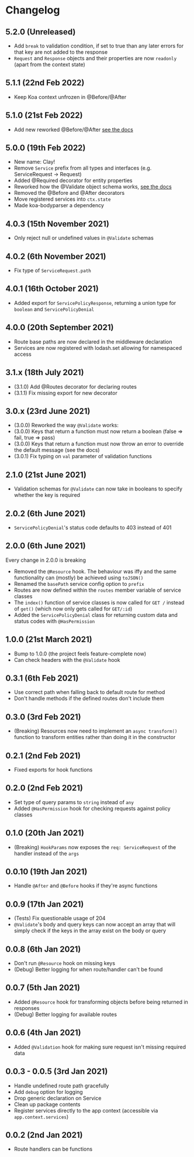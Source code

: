 # Changelog

## 5.2.0 (Unreleased)
* Add `break` to validation condition, if set to true than any later errors for that key are not added to the response
* `Request` and `Response` objects and their properties are now `readonly` (apart from the context state)

## 5.1.1 (22nd Feb 2022)
* Keep Koa context unfrozen in @Before/@After

## 5.1.0 (21st Feb 2022)
* Add new reworked @Before/@After [see the docs](https://github.com/tudddorrr/clay/tree/main/docs/before-after.md)

## 5.0.0 (19th Feb 2022)
* New name: Clay!
* Remove `Service` prefix from all types and interfaces (e.g. ServiceRequest -> Request)
* Added @Required decorator for entity properties
* Reworked how the @Validate object schema works, [see the docs](https://github.com/tudddorrr/clay/tree/main/docs/validation.md)
* Removed the @Before and @After decorators
* Move registered services into `ctx.state`
* Made koa-bodyparser a dependency

## 4.0.3 (15th November 2021)
* Only reject null or undefined values in `@Validate` schemas

## 4.0.2 (6th November 2021)
* Fix type of `ServiceRequest.path`

## 4.0.1 (16th October 2021)
* Added export for `ServicePolicyResponse`, returning a union type for `boolean` and `ServicePolicyDenial`

## 4.0.0 (20th September 2021)
* Route base paths are now declared in the middleware declaration
* Services are now registered with lodash.set allowing for namespaced access

## 3.1.x (18th July 2021)
* (3.1.0) Add @Routes decorator for declaring routes
* (3.1.1) Fix missing export for new decorator

## 3.0.x (23rd June 2021)
* (3.0.0) Reworked the way `@Validate` works:
* (3.0.0) Keys that return a function must now return a boolean (false => fail, true => pass)
* (3.0.0) Keys that return a function must now throw an error to override the default message (see the docs)
* (3.0.1) Fix typing on `val` parameter of validation functions

## 2.1.0 (21st June 2021)
* Validation schemas for `@Validate` can now take in booleans to specify whether the key is required

## 2.0.2 (6th June 2021)
* `ServicePolicyDenial`'s status code defaults to 403 instead of 401

## 2.0.0 (6th June 2021)
Every change in 2.0.0 is breaking

* Removed the `@Resource` hook. The behaviour was iffy and the same functionality can (mostly) be achieved using `toJSON()`
* Renamed the `basePath` service config option to `prefix`
* Routes are now defined within the `routes` member variable of service classes
* The `index()` function of service classes is now called for `GET /` instead of `get()` (which now only gets called for `GET/:id`)
* Added the `ServicePolicyDenial` class for returning custom data and status codes with `@HasPermission`

## 1.0.0 (21st March 2021)
* Bump to 1.0.0 (the project feels feature-complete now)
* Can check headers with the `@Validate` hook

## 0.3.1 (6th Feb 2021)
* Use correct path when falling back to default route for method
* Don't handle methods if the defined routes don't include them

## 0.3.0 (3rd Feb 2021)
* (Breaking) Resources now need to implement an `async transform()` function to transform entities rather than doing it in the constructor

## 0.2.1 (2nd Feb 2021)
* Fixed exports for hook functions

## 0.2.0 (2nd Feb 2021)
* Set type of query params to `string` instead of `any`
* Added `@HasPermission` hook for checking requests against policy classes 

## 0.1.0 (20th Jan 2021)
* (Breaking) `HookParams` now exposes the `req: ServiceRequest` of the handler instead of the `args`

## 0.0.10 (19th Jan 2021)
* Handle `@After` and `@Before` hooks if they're async functions

## 0.0.9 (17th Jan 2021)

* (Tests) Fix questionable usage of 204
* `@Validate`'s body and query keys can now accept an array that will simply check if the keys in the array exist on the body or query

## 0.0.8 (6th Jan 2021)

* Don't run `@Resource` hook on missing keys
* (Debug) Better logging for when route/handler can't be found

## 0.0.7 (5th Jan 2021)

* Added `@Resource` hook for transforming objects before being returned in responses
* (Debug) Better logging for available routes

## 0.0.6 (4th Jan 2021)

* Added `@Validation` hook for making sure request isn't missing required data

## 0.0.3 - 0.0.5 (3rd Jan 2021)

* Handle undefined route path gracefully
* Add `debug` option for logging
* Drop generic declaration on Service
* Clean up package contents
* Register services directly to the app context (accessible via `app.context.services`)

## 0.0.2 (2nd Jan 2021)

* Route handlers can be functions
